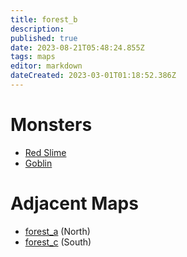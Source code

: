 ```yaml
---
title: forest_b
description: 
published: true
date: 2023-08-21T05:48:24.855Z
tags: maps
editor: markdown
dateCreated: 2023-03-01T01:18:52.386Z
---
```


# Monsters
 * [Red Slime](/monsters/red-slime)
 * [Goblin](/monsters/goblin)

# Adjacent Maps
 * [forest_a](/maps/forest_a) (North)
 * [forest_c](/maps/forest_c) (South)
